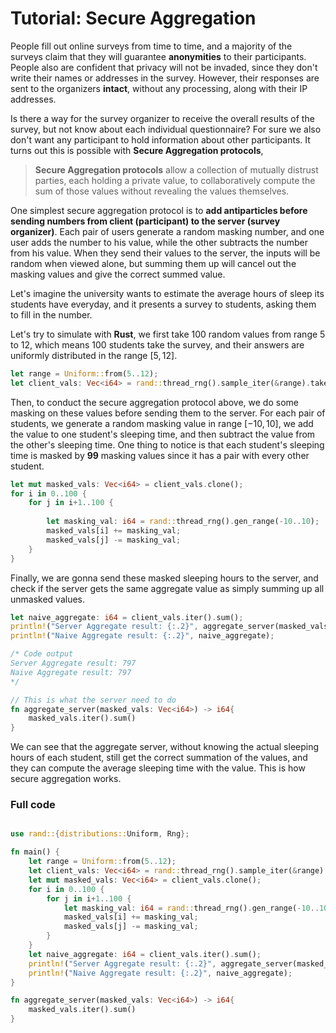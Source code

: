 # Tutorial: Secure Aggregation



People fill out online surveys from time to time, and a majority of the surveys claim that they will guarantee **anonymities** to their participants. People also are confident that privacy will not be invaded, since they don't write their names or addresses in the survey. However, their responses are sent to the organizers **intact**, without any processing, along with their IP addresses. 

Is there a way for the survey organizer to receive the overall results of the survey, but not know about each individual questionnaire? For sure we also don't want any participant to hold information about other participants. It turns out this is possible with **Secure Aggregation protocols**, 

> **Secure Aggregation protocols** allow a collection of mutually distrust parties, each holding a private value, to collaboratively compute the sum of those values without revealing the values themselves.

One simplest secure aggregation protocol is to **add antiparticles before sending numbers from client (participant) to the server (survey organizer)**.  Each pair of users generate a random masking number, and one user adds the number to his value, while the other subtracts the number from his value. When they send their values to the server, the inputs will be random when viewed alone, but summing them up will cancel out the masking values and give the correct summed value.

Let's imagine the university wants to estimate the average hours of sleep its students have everyday, and it presents a survey to students, asking them to fill in the number.  

Let's try to simulate with **Rust**, we first take 100 random values from range 5 to 12, which means 100 students take the survey, and their answers are uniformly distributed in the range $[5, 12]$.

```rust
let range = Uniform::from(5..12);
let client_vals: Vec<i64> = rand::thread_rng().sample_iter(&range).take(100).collect();

```

Then, to conduct the secure aggregation protocol above, we do some masking on these values before sending them to the server. For each pair of students, we generate a random masking value in range $[-10, 10]$,  we add the value to one student's sleeping time, and then subtract the value from the other's sleeping time.  One thing to notice is that each student's sleeping time is masked by **99** masking values since it has a pair with every other student.

```rust
let mut masked_vals: Vec<i64> = client_vals.clone();
for i in 0..100 {
    for j in i+1..100 {
        
        let masking_val: i64 = rand::thread_rng().gen_range(-10..10);
        masked_vals[i] += masking_val;								
        masked_vals[j] -= masking_val;
    }
}
```

Finally, we are gonna send these masked sleeping hours to the server, and check if the server gets the same aggregate value as simply summing up all unmasked values. 

```rust
let naive_aggregate: i64 = client_vals.iter().sum();
println!("Server Aggregate result: {:.2}", aggregate_server(masked_vals));
println!("Naive Aggregate result: {:.2}", naive_aggregate);

/* Code output
Server Aggregate result: 797
Naive Aggregate result: 797
*/
```

```rust
// This is what the server need to do
fn aggregate_server(masked_vals: Vec<i64>) -> i64{
    masked_vals.iter().sum()
}
```

We can see that the aggregate server, without knowing the actual sleeping hours of each student, still get the correct summation of the values, and they can compute the average sleeping time with the value. This is how secure aggregation works.



### Full code
```rust

use rand::{distributions::Uniform, Rng};

fn main() {
    let range = Uniform::from(5..12);
    let client_vals: Vec<i64> = rand::thread_rng().sample_iter(&range).take(100).collect();
    let mut masked_vals: Vec<i64> = client_vals.clone();
    for i in 0..100 {
        for j in i+1..100 {
            let masking_val: i64 = rand::thread_rng().gen_range(-10..10);
            masked_vals[i] += masking_val;
            masked_vals[j] -= masking_val;
        }
    }
    let naive_aggregate: i64 = client_vals.iter().sum();
    println!("Server Aggregate result: {:.2}", aggregate_server(masked_vals));
    println!("Naive Aggregate result: {:.2}", naive_aggregate);
}

fn aggregate_server(masked_vals: Vec<i64>) -> i64{
    masked_vals.iter().sum()
}
```





